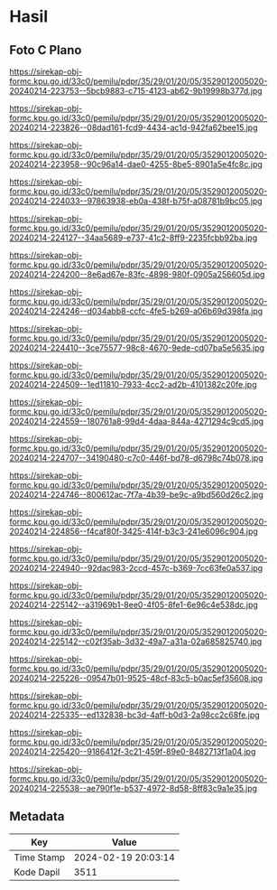 # Hasil

## Foto C Plano

https://sirekap-obj-formc.kpu.go.id/33c0/pemilu/pdpr/35/29/01/20/05/3529012005020-20240214-223753--5bcb9883-c715-4123-ab62-9b19998b377d.jpg

https://sirekap-obj-formc.kpu.go.id/33c0/pemilu/pdpr/35/29/01/20/05/3529012005020-20240214-223826--08dad161-fcd9-4434-ac1d-942fa62bee15.jpg

https://sirekap-obj-formc.kpu.go.id/33c0/pemilu/pdpr/35/29/01/20/05/3529012005020-20240214-223958--90c96a14-dae0-4255-8be5-8901a5e4fc8c.jpg

https://sirekap-obj-formc.kpu.go.id/33c0/pemilu/pdpr/35/29/01/20/05/3529012005020-20240214-224033--97863938-eb0a-438f-b75f-a08781b9bc05.jpg

https://sirekap-obj-formc.kpu.go.id/33c0/pemilu/pdpr/35/29/01/20/05/3529012005020-20240214-224127--34aa5689-e737-41c2-8ff9-2235fcbb92ba.jpg

https://sirekap-obj-formc.kpu.go.id/33c0/pemilu/pdpr/35/29/01/20/05/3529012005020-20240214-224200--8e6ad67e-83fc-4898-980f-0905a256605d.jpg

https://sirekap-obj-formc.kpu.go.id/33c0/pemilu/pdpr/35/29/01/20/05/3529012005020-20240214-224246--d034abb8-ccfc-4fe5-b269-a06b69d398fa.jpg

https://sirekap-obj-formc.kpu.go.id/33c0/pemilu/pdpr/35/29/01/20/05/3529012005020-20240214-224410--3ce75577-98c8-4670-9ede-cd07ba5e5635.jpg

https://sirekap-obj-formc.kpu.go.id/33c0/pemilu/pdpr/35/29/01/20/05/3529012005020-20240214-224509--1ed11810-7933-4cc2-ad2b-4101382c20fe.jpg

https://sirekap-obj-formc.kpu.go.id/33c0/pemilu/pdpr/35/29/01/20/05/3529012005020-20240214-224559--180761a8-99d4-4daa-844a-4271294c9cd5.jpg

https://sirekap-obj-formc.kpu.go.id/33c0/pemilu/pdpr/35/29/01/20/05/3529012005020-20240214-224707--34190480-c7c0-446f-bd78-d6798c74b078.jpg

https://sirekap-obj-formc.kpu.go.id/33c0/pemilu/pdpr/35/29/01/20/05/3529012005020-20240214-224746--800612ac-7f7a-4b39-be9c-a9bd560d26c2.jpg

https://sirekap-obj-formc.kpu.go.id/33c0/pemilu/pdpr/35/29/01/20/05/3529012005020-20240214-224856--f4caf80f-3425-414f-b3c3-241e6096c904.jpg

https://sirekap-obj-formc.kpu.go.id/33c0/pemilu/pdpr/35/29/01/20/05/3529012005020-20240214-224940--92dac983-2ccd-457c-b369-7cc63fe0a537.jpg

https://sirekap-obj-formc.kpu.go.id/33c0/pemilu/pdpr/35/29/01/20/05/3529012005020-20240214-225142--a31969b1-8ee0-4f05-8fe1-6e96c4e538dc.jpg

https://sirekap-obj-formc.kpu.go.id/33c0/pemilu/pdpr/35/29/01/20/05/3529012005020-20240214-225142--c02f35ab-3d32-49a7-a31a-02a685825740.jpg

https://sirekap-obj-formc.kpu.go.id/33c0/pemilu/pdpr/35/29/01/20/05/3529012005020-20240214-225226--09547b01-9525-48cf-83c5-b0ac5ef35608.jpg

https://sirekap-obj-formc.kpu.go.id/33c0/pemilu/pdpr/35/29/01/20/05/3529012005020-20240214-225335--ed132838-bc3d-4aff-b0d3-2a98cc2c68fe.jpg

https://sirekap-obj-formc.kpu.go.id/33c0/pemilu/pdpr/35/29/01/20/05/3529012005020-20240214-225420--9186412f-3c21-459f-89e0-8482713f1a04.jpg

https://sirekap-obj-formc.kpu.go.id/33c0/pemilu/pdpr/35/29/01/20/05/3529012005020-20240214-225538--ae790f1e-b537-4972-8d58-8ff83c9a1e35.jpg


## Metadata

| Key        | Value               |
| ---------- | ------------------- |
| Time Stamp | 2024-02-19 20:03:14 |
| Kode Dapil | 3511                |



